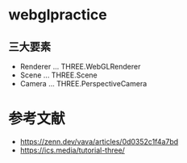 # webglpractice

## 三大要素
+ Renderer ... THREE.WebGLRenderer
+ Scene    ... THREE.Scene
+ Camera   ... THREE.PerspectiveCamera

# 参考文献
+ https://zenn.dev/vava/articles/0d0352c1f4a7bd
+ https://ics.media/tutorial-three/
